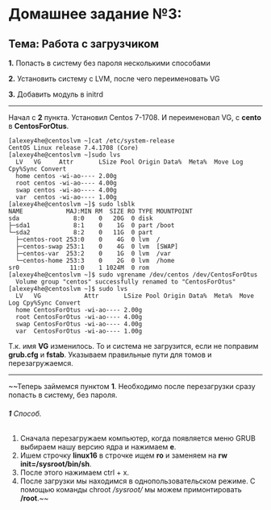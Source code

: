 Домашнее задание №3:
========================
Тема: Работа с загрузчиком
-------------------------
**1.** Попасть в систему без пароля несколькими способами

**2.** Установить систему с LVM, после чего переименовать VG

**3.** Добавить модуль в initrd
______________________________________________________________________________________________________________________
Начал с **2** пункта. Установил Centos 7-1708. 
И переименовал VG, с **cento** в **CentosForOtus**.
````
[alexey4he@centoslvm ~]cat /etc/system-release
CentOS Linux release 7.4.1708 (Core)
[alexey4he@centoslvm ~]sudo lvs
  LV   VG     Attr       LSize Pool Origin Data%  Meta%  Move Log Cpy%Sync Convert
  home centos -wi-ao---- 2.00g                                                    
  root centos -wi-ao---- 4.00g                                                    
  swap centos -wi-ao---- 4.00g                                                    
  var  centos -wi-ao---- 1.00g                                                    
[alexey4he@centoslvm ~]$ sudo lsblk
NAME            MAJ:MIN RM  SIZE RO TYPE MOUNTPOINT
sda               8:0    0   20G  0 disk 
├─sda1            8:1    0    1G  0 part /boot
└─sda2            8:2    0   11G  0 part 
  ├─centos-root 253:0    0    4G  0 lvm  /
  ├─centos-swap 253:1    0    4G  0 lvm  [SWAP]
  ├─centos-var  253:2    0    1G  0 lvm  /var
  └─centos-home 253:3    0    2G  0 lvm  /home
sr0              11:0    1 1024M  0 rom  
[alexey4he@centoslvm ~]$ sudo vgrename /dev/centos /dev/CentosForOtus
  Volume group "centos" successfully renamed to "CentosForOtus"
[alexey4he@centoslvm ~]$ sudo lvs
  LV   VG            Attr       LSize Pool Origin Data%  Meta%  Move Log Cpy%Sync Convert
  home CentosForOtus -wi-ao---- 2.00g                                                    
  root CentosForOtus -wi-ao---- 4.00g                                                    
  swap CentosForOtus -wi-ao---- 4.00g                                                    
  var  CentosForOtus -wi-ao---- 1.00g        
````
Т.к. имя **VG** изменилось. 
То и система не загрузится, если не поправим **grub.cfg** и **fstab**. 
Указываем правильные пути для томов и перезагружаемся.


___________________________________________________________________

~~Теперь займемся пунктом **1**. Необходимо после перезагрузки сразу попасть в систему, без пароля.
###### **1** Способ.
1. Сначала перезагружаем компьютер, когда появляется меню GRUB выбираем нашу версию ядра и нажимаем **e**.
2. Ишем строчку **linux16** в строчке ищем  **ro** и заменяем на **rw init=/sysroot/bin/sh**.
3. После этого нажимаем ctrl + x.
4. После загрузки мы находимся в однопользовательском режиме. С помощью команды chroot */sysroot/* мы можем примонтировать **/root**.~~
